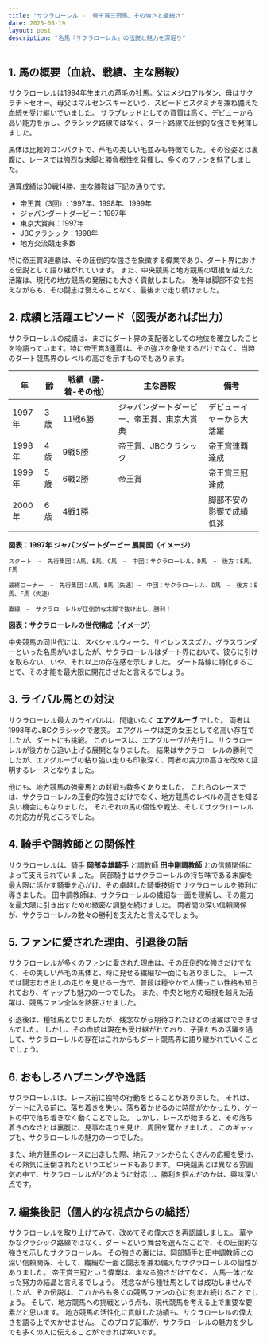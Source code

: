 ```yaml
---
title: "サクラローレル -  帝王賞三冠馬、その強さと繊細さ"
date: 2025-08-19
layout: post
description: "名馬『サクラローレル』の伝説と魅力を深堀り"
---
```


## 1. 馬の概要（血統、戦績、主な勝鞍）

サクラローレルは1994年生まれの芦毛の牡馬。父はメジロアルダン、母はサクラチトセオー。母父はマルゼンスキーという、スピードとスタミナを兼ね備えた血統を受け継いでいました。  サラブレッドとしての資質は高く、デビューから高い能力を示し、クラシック路線ではなく、ダート路線で圧倒的な強さを発揮しました。

馬体は比較的コンパクトで、芦毛の美しい毛並みも特徴でした。その容姿とは裏腹に、レースでは強烈な末脚と勝負根性を発揮し、多くのファンを魅了しました。

通算成績は30戦14勝、主な勝鞍は下記の通りです。

* 帝王賞（3回）:  1997年、1998年、1999年
* ジャパンダートダービー：1997年
* 東京大賞典：1997年
* JBCクラシック：1998年
* 地方交流競走多数


特に帝王賞3連覇は、その圧倒的な強さを象徴する偉業であり、ダート界における伝説として語り継がれています。  また、中央競馬と地方競馬の垣根を越えた活躍は、現代の地方競馬の発展にも大きく貢献しました。  晩年は脚部不安を抱えながらも、その闘志は衰えることなく、最後まで走り続けました。


## 2. 成績と活躍エピソード（図表があれば出力）

サクラローレルの成績は、まさにダート界の支配者としての地位を確立したことを物語っています。特に帝王賞3連覇は、その強さを象徴するだけでなく、当時のダート競馬界のレベルの高さを示すものでもあります。

| 年 | 齢 | 戦績（勝-着-その他） | 主な勝鞍 | 備考 |
|---|---|---|---|---|
| 1997年 | 3歳 | 11戦6勝 | ジャパンダートダービー、帝王賞、東京大賞典 | デビューイヤーから大活躍 |
| 1998年 | 4歳 | 9戦5勝 | 帝王賞、JBCクラシック | 帝王賞連覇達成 |
| 1999年 | 5歳 | 6戦2勝 | 帝王賞 | 帝王賞三冠達成 |
| 2000年 | 6歳 | 4戦1勝 |  | 脚部不安の影響で成績低迷 |


**図表：1997年 ジャパンダートダービー 展開図（イメージ）**

```
スタート　→　先行集団：A馬、B馬、C馬　→　中団：サクラローレル、D馬　→　後方：E馬、F馬

最終コーナー　→　先行集団：A馬、B馬（失速）→　中団：サクラローレル、D馬　→　後方：E馬、F馬（失速）

直線　→　サクラローレルが圧倒的な末脚で抜け出し、勝利！
```

**図表：サクラローレルの世代構成（イメージ）**

中央競馬の同世代には、スペシャルウィーク、サイレンススズカ、グラスワンダーといった名馬がいましたが、サクラローレルはダート界において、彼らに引けを取らない、いや、それ以上の存在感を示しました。  ダート路線に特化することで、その才能を最大限に開花させたと言えるでしょう。


## 3. ライバル馬との対決

サクラローレル最大のライバルは、間違いなく **エアグルーヴ** でした。  両者は1998年のJBCクラシックで激突。  エアグルーヴは芝の女王として名高い存在でしたが、ダートにも挑戦。  このレースは、エアグルーヴが先行し、サクラローレルが後方から追い上げる展開となりました。  結果はサクラローレルの勝利でしたが、エアグルーヴの粘り強い走りも印象深く、両者の実力の高さを改めて証明するレースとなりました。

他にも、地方競馬の強豪馬との対戦も数多くありました。  これらのレースでは、サクラローレルの圧倒的な強さだけでなく、地方競馬のレベルの高さを知る良い機会にもなりました。  それぞれの馬の個性や戦法、そしてサクラローレルの対応力が見どころでした。


## 4. 騎手や調教師との関係性

サクラローレルは、騎手 **岡部幸雄騎手** と調教師 **田中剛調教師** との信頼関係によって支えられていました。  岡部騎手はサクラローレルの持ち味である末脚を最大限に活かす騎乗を心がけ、その卓越した騎乗技術でサクラローレルを勝利に導きました。  田中調教師は、サクラローレルの繊細な一面を理解し、その能力を最大限に引き出すための緻密な調整を続けました。  両者間の深い信頼関係が、サクラローレルの数々の勝利を支えたと言えるでしょう。


## 5. ファンに愛された理由、引退後の話

サクラローレルが多くのファンに愛された理由は、その圧倒的な強さだけでなく、その美しい芦毛の馬体と、時に見せる繊細な一面にもありました。  レースでは闘志むき出しの走りを見せる一方で、普段は穏やかで人懐っこい性格も知られており、ギャップも魅力の一つでした。  また、中央と地方の垣根を越えた活躍は、競馬ファン全体を熱狂させました。

引退後は、種牡馬となりましたが、残念ながら期待されたほどの活躍はできませんでした。  しかし、その血統は現在も受け継がれており、子孫たちの活躍を通して、サクラローレルの存在はこれからもダート競馬界に語り継がれていくことでしょう。


## 6. おもしろハプニングや逸話

サクラローレルは、レース前に独特の行動をとることがありました。  それは、ゲートに入る前に、落ち着きを失い、落ち着かせるのに時間がかかったり、ゲートの中で落ち着きなく動くことでした。  しかし、レースが始まると、その落ち着きのなさとは裏腹に、見事な走りを見せ、周囲を驚かせました。  このギャップも、サクラローレルの魅力の一つでした。


また、地方競馬のレースに出走した際、地元ファンからたくさんの応援を受け、その熱気に圧倒されたというエピソードもあります。  中央競馬とは異なる雰囲気の中で、サクラローレルがどのように対応し、勝利を掴んだのかは、興味深い点です。


## 7. 編集後記（個人的な視点からの総括）

サクラローレルを取り上げてみて、改めてその偉大さを再認識しました。  華やかなクラシック路線ではなく、ダートという舞台を選んだことで、その圧倒的な強さを示したサクラローレル。  その強さの裏には、岡部騎手と田中調教師との深い信頼関係、そして、繊細な一面と闘志を兼ね備えたサクラローレルの個性がありました。  帝王賞三冠という偉業は、単なる強さだけでなく、人馬一体となった努力の結晶と言えるでしょう。  残念ながら種牡馬としては成功しませんでしたが、その伝説は、これからも多くの競馬ファンの心に刻まれ続けることでしょう。  そして、地方競馬への挑戦という点も、現代競馬を考える上で重要な要素だと思います。  地方競馬の活性化に貢献した功績も、サクラローレルの偉大さを語る上で欠かせません。  このブログ記事が、サクラローレルの魅力を少しでも多くの人に伝えることができれば幸いです。

